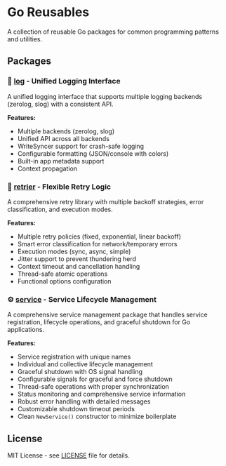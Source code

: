 # Go Reusables

A collection of reusable Go packages for common programming patterns and utilities.

## Packages

### 📝 [log](./log/) - Unified Logging Interface

A unified logging interface that supports multiple logging backends (zerolog, slog) with a consistent API.

**Features:**
- Multiple backends (zerolog, slog)
- Unified API across all backends
- WriteSyncer support for crash-safe logging
- Configurable formatting (JSON/console with colors)
- Built-in app metadata support
- Context propagation

### 🔄 [retrier](./retrier/) - Flexible Retry Logic

A comprehensive retry library with multiple backoff strategies, error classification, and execution modes.

**Features:**
- Multiple retry policies (fixed, exponential, linear backoff)
- Smart error classification for network/temporary errors
- Execution modes (sync, async, simple)
- Jitter support to prevent thundering herd
- Context timeout and cancellation handling
- Thread-safe atomic operations
- Functional options configuration

### ⚙️ [service](./service/) - Service Lifecycle Management

A comprehensive service management package that handles service registration, lifecycle operations, and graceful shutdown for Go applications.

**Features:**
- Service registration with unique names
- Individual and collective lifecycle management
- Graceful shutdown with OS signal handling
- Configurable signals for graceful and force shutdown
- Thread-safe operations with proper synchronization
- Status monitoring and comprehensive service information
- Robust error handling with detailed messages
- Customizable shutdown timeout periods
- Clean `NewService()` constructor to minimize boilerplate

## License

MIT License - see [LICENSE](./LICENSE) file for details.
